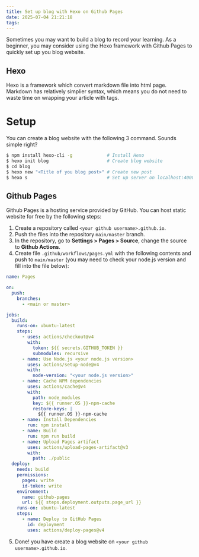 ```yaml
---
title: Set up blog with Hexo on Github Pages
date: 2025-07-04 21:21:18
tags:
---
```


Sometimes you may want to build a blog to record your learning. As a beginner, you may consider using the Hexo framework with Github Pages to quickly set up you blog website.

## Hexo

Hexo is a framework which convert markdown file into html page. Markdown has relatively simplier syntax, which means you do not need to waste time on wrapping your article with tags.

# Setup

You can create a blog website with the following 3 command. Sounds simple right?

``` bash
$ npm install hexo-cli -g             # Install Hexo
$ hexo init blog                      # Create blog website
$ cd blog
$ hexo new "<Title of you blog post>" # Create new post
$ hexo s                              # Set up server on localhost:4000
```

## Github Pages

Github Pages is a hosting service provided by GitHub. You can host static website for free by the following steps:

1. Create a repository called `<your github username>.github.io`.
2. Push the files into the repository `main/master` branch.
3. In the repository, go to **Settings > Pages > Source**, change the source to **Github Actions**.
4. Create file `.github/workflows/pages.yml` with the following contents and push to `main/master` (you may need to check your node.js version and fill into the file below):
``` yml
name: Pages

on:
  push:
    branches:
      - <main or master>

jobs:
  build:
    runs-on: ubuntu-latest
    steps:
      - uses: actions/checkout@v4
        with:
          token: ${{ secrets.GITHUB_TOKEN }}
          submodules: recursive
      - name: Use Node.js <your node.js version>
        uses: actions/setup-node@v4
        with:
          node-version: "<your node.js version>"
      - name: Cache NPM dependencies
        uses: actions/cache@v4
        with:
          path: node_modules
          key: ${{ runner.OS }}-npm-cache
          restore-keys: |
            ${{ runner.OS }}-npm-cache
      - name: Install Dependencies
        run: npm install
      - name: Build
        run: npm run build
      - name: Upload Pages artifact
        uses: actions/upload-pages-artifact@v3
        with:
          path: ./public
  deploy:
  	needs: build
    permissions:
      pages: write
      id-token: write
    environment:
      name: github-pages
      url: ${{ steps.deployment.outputs.page_url }}
    runs-on: ubuntu-latest
    steps:
      - name: Deploy to GitHub Pages
        id: deployment
        uses: actions/deploy-pages@v4
```
5. Done! you have create a blog website on `<your github username>.github.io`.